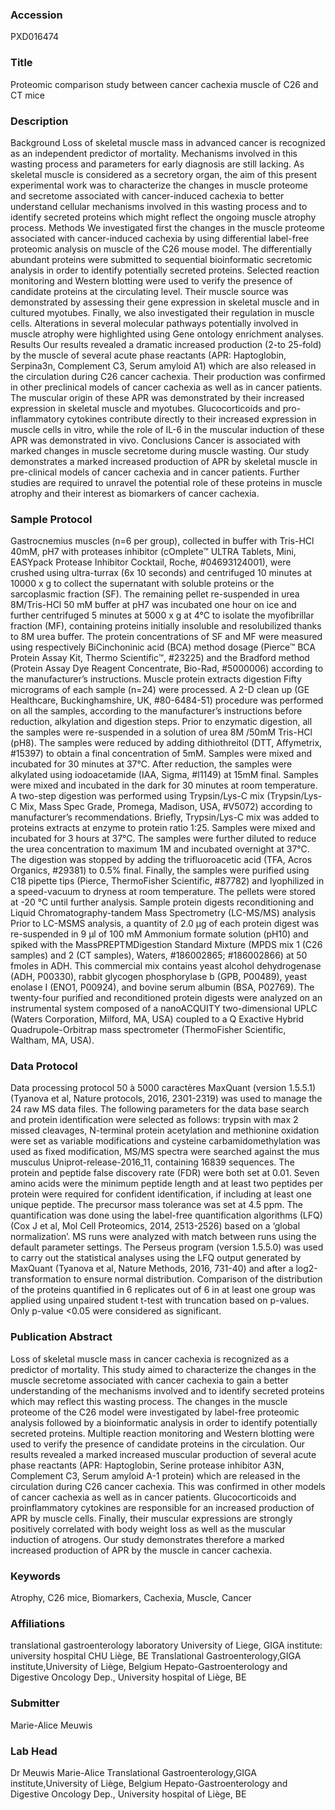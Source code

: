 ### Accession
PXD016474

### Title
Proteomic comparison study between cancer cachexia muscle of C26 and CT mice

### Description
Background Loss of skeletal muscle mass in advanced cancer is recognized as an independent predictor of mortality. Mechanisms involved in this wasting process and parameters for early diagnosis are still lacking. As skeletal muscle is considered as a secretory organ, the aim of this present experimental work was to characterize the changes in muscle proteome and secretome associated with cancer-induced cachexia to better understand cellular mechanisms involved in this wasting process and to identify secreted proteins which might reflect the ongoing muscle atrophy process. Methods We investigated first the changes in the muscle proteome associated with cancer-induced cachexia by using differential label-free proteomic analysis on muscle of the C26 mouse model. The differentially abundant proteins were submitted to sequential bioinformatic secretomic analysis in order to identify potentially secreted proteins. Selected reaction monitoring and Western blotting were used to verify the presence of candidate proteins at the circulating level. Their muscle source was demonstrated by assessing their gene expression in skeletal muscle and in cultured myotubes. Finally, we also investigated their regulation in muscle cells. Alterations in several molecular pathways potentially involved in muscle atrophy were highlighted using Gene ontology enrichment analyses. Results Our results revealed a dramatic increased production (2-to 25-fold) by the muscle of several acute phase reactants (APR: Haptoglobin, Serpina3n, Complement C3, Serum amyloid A1) which are also released in the circulation during C26 cancer cachexia. Their production was confirmed in other preclinical models of cancer cachexia as well as in cancer patients. The muscular origin of these APR was demonstrated by their increased expression in skeletal muscle and myotubes. Glucocorticoids and pro-inflammatory cytokines contribute directly to their increased expression in muscle cells in vitro, while the role of IL-6 in the muscular induction of these APR was demonstrated in vivo. Conclusions Cancer is associated with marked changes in muscle secretome during muscle wasting. Our study demonstrates a marked increased production of APR by skeletal muscle in pre-clinical models of cancer cachexia and in cancer patients. Further studies are required to unravel the potential role of these proteins in muscle atrophy and their interest as biomarkers of cancer cachexia.

### Sample Protocol
Gastrocnemius muscles (n=6 per group), collected in buffer with Tris-HCl 40mM, pH7 with proteases inhibitor (cOmplete™ ULTRA Tablets, Mini, EASYpack Protease Inhibitor Cocktail, Roche, #04693124001), were crushed using ultra-turrax (6x 10 seconds) and centrifuged 10 minutes at 10000 x g to collect the supernatant with soluble proteins or the sarcoplasmic fraction (SF). The remaining pellet re-suspended in urea 8M/Tris-HCl 50 mM buffer at pH7 was incubated one hour on ice and further centrifuged 5 minutes at 5000 x g at 4°C to isolate the myofibrillar fraction (MF), containing proteins initially insoluble and resolubilized thanks to 8M urea buffer. The protein concentrations of SF and MF were measured using respectively BiCinchoninic acid (BCA) method dosage (Pierce™ BCA Protein Assay Kit, Thermo Scientific™, #23225) and the Bradford method (Protein Assay Dye Reagent Concentrate, Bio-Rad, #5000006) according to the manufacturer’s instructions. Muscle protein extracts digestion  Fifty micrograms of each sample (n=24) were processed. A 2-D clean up (GE Healthcare, Buckinghamshire, UK, #80-6484-51) procedure was performed on all the samples, according to the manufacturer’s instructions before reduction, alkylation and digestion steps. Prior to enzymatic digestion, all the samples were re-suspended in a solution of urea 8M /50mM Tris-HCl (pH8). The samples were reduced by adding dithiothreitol (DTT, Affymetrix, #15397) to obtain a final concentration of 5mM. Samples were mixed and incubated for 30 minutes at 37°C. After reduction, the samples were alkylated using iodoacetamide (IAA, Sigma, #I1149) at 15mM final. Samples were mixed and incubated in the dark for 30 minutes at room temperature. A two-step digestion was performed using Trypsin/Lys-C mix (Trypsin/Lys-C Mix, Mass Spec Grade, Promega, Madison, USA, #V5072) according to manufacturer’s recommendations. Briefly, Trypsin/Lys-C mix was added to proteins extracts at enzyme to protein ratio 1:25. Samples were mixed and incubated for 3 hours at 37°C.  The samples were further diluted to reduce the urea concentration to maximum 1M and incubated overnight at 37°C. The digestion was stopped by adding the trifluoroacetic acid (TFA, Acros Organics, #29381) to 0.5% final. Finally, the samples were purified using C18 pipette tips (Pierce, ThermoFisher Scientific, #87782) and lyophilized in a speed-vacuum to dryness at room temperature. The pellets were stored at -20 °C until further analysis. Sample protein digests reconditioning and Liquid Chromatography-tandem Mass Spectrometry (LC-MS/MS) analysis  Prior to LC-MSMS analysis, a quantity of 2.0 µg of each protein digest was re-suspended in 9 µl of 100 mM Ammonium formate solution (pH10) and spiked with the MassPREPTMDigestion Standard Mixture (MPDS mix 1 (C26 samples) and 2 (CT samples), Waters, #186002865; #186002866) at 50 fmoles in ADH. This commercial mix contains yeast alcohol dehydrogenase (ADH, P00330), rabbit glycogen phosphorylase b (GPB, P00489), yeast enolase I (ENO1, P00924), and bovine serum albumin (BSA, P02769).  The twenty-four purified and reconditioned protein digests were analyzed on an instrumental system composed of a nanoACQUITY two-dimensional UPLC (Waters Corporation, Milford, MA, USA) coupled to a Q Exactive Hybrid Quadrupole-Orbitrap mass spectrometer (ThermoFisher Scientific, Waltham, MA, USA).

### Data Protocol
Data processing protocol 50 à 5000 caractères MaxQuant (version 1.5.5.1) (Tyanova et al, Nature protocols, 2016, 2301-2319) was used to manage the 24 raw MS data files. The following parameters for the data base search and protein identification were selected as follows: trypsin with max 2 missed cleavages, N-terminal protein acetylation and methionine oxidation were set as variable modifications and cysteine carbamidomethylation was used as fixed modification, MS/MS spectra were searched against the mus musculus Uniprot-release-2016_11, containing 16839 sequences. The protein and peptide false discovery rate (FDR) were both set at 0.01. Seven amino acids were the minimum peptide length and at least two peptides per protein were required for confident identification, if including at least one unique peptide. The precursor mass tolerance was set at 4.5 ppm. The quantification was done using the label-free quantification algorithms (LFQ) (Cox J et al, Mol Cell Proteomics, 2014, 2513-2526) based on a ‘global normalization’. MS runs were analyzed with match between runs using the default parameter settings.  The Perseus program (version 1.5.5.0) was used to carry out the statistical analyses using the LFQ output generated by MaxQuant (Tyanova et al, Nature Methods, 2016, 731-40) and after a log2-transformation to ensure normal distribution. Comparison of the distribution of the proteins quantified in 6 replicates out of 6 in at least one group was applied using unpaired student t-test with truncation based on p-values. Only p-value <0.05 were considered as significant.

### Publication Abstract
Loss of skeletal muscle mass in cancer cachexia is recognized as a predictor of mortality. This study aimed to characterize the changes in the muscle secretome associated with cancer cachexia to gain a better understanding of the mechanisms involved and to identify secreted proteins which may reflect this wasting process. The changes in the muscle proteome of the C26 model were investigated by label-free proteomic analysis followed by a bioinformatic analysis in order to identify potentially secreted proteins. Multiple reaction monitoring and Western blotting were used to verify the presence of candidate proteins in the circulation. Our results revealed a marked increased muscular production of several acute phase reactants (APR: Haptoglobin, Serine protease inhibitor A3N, Complement C3, Serum amyloid A-1 protein) which are released in the circulation during C26 cancer cachexia. This was confirmed in other models of cancer cachexia as well as in cancer patients. Glucocorticoids and proinflammatory cytokines are responsible for an increased production of APR by muscle cells. Finally, their muscular expressions are strongly positively correlated with body weight loss as well as the muscular induction of atrogens. Our study demonstrates therefore a marked increased production of APR by the muscle in cancer cachexia.

### Keywords
Atrophy, C26 mice, Biomarkers, Cachexia, Muscle, Cancer

### Affiliations
translational gastroenterology laboratory
University of Liege, GIGA institute: 
university hospital CHU Liège, BE
Translational Gastroenterology,GIGA institute,University of Liège, Belgium  Hepato-Gastroenterology and Digestive Oncology Dep., University hospital of Liège, BE

### Submitter
Marie-Alice Meuwis

### Lab Head
Dr Meuwis Marie-Alice
Translational Gastroenterology,GIGA institute,University of Liège, Belgium  Hepato-Gastroenterology and Digestive Oncology Dep., University hospital of Liège, BE


